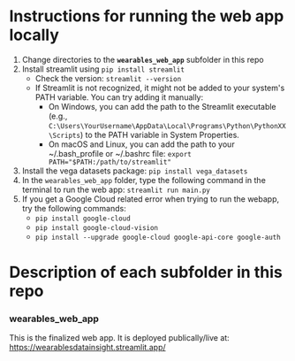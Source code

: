 # Instructions for running the web app locally

1. Change directories to the **`wearables_web_app`** subfolder in this repo
2. Install streamlit using `pip install streamlit`
    + Check the version: `streamlit --version`
    + If Streamlit is not recognized, it might not be added to your system's PATH variable. You can try adding it manually:
        * On Windows, you can add the path to the Streamlit executable (e.g., `C:\Users\YourUsername\AppData\Local\Programs\Python\PythonXX\Scripts`) to the PATH variable in System Properties.
        * On macOS and Linux, you can add the path to your ~/.bash_profile or ~/.bashrc file: `export PATH="$PATH:/path/to/streamlit"`
3. Install the vega datasets package: `pip install vega_datasets`
4. In the `wearables_web_app` folder, type the following command in the terminal to run the web app: `streamlit run main.py`
5. If you get a Google Cloud related error when trying to run the webapp, try the following commands:
    + `pip install google-cloud`
    + `pip install google-cloud-vision`
    + `pip install --upgrade google-cloud google-api-core google-auth`

# Description of each subfolder in this repo

### wearables_web_app

This is the finalized web app. It is deployed publically/live at: https://wearablesdatainsight.streamlit.app/
